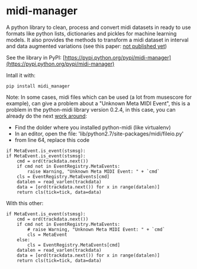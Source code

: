 # midi-manager
A python library to clean, process and convert midi datasets in ready to use formats like python lists, dictionaries and pickles for machine learning models.
It also provides the methods to transform a midi dataset in interval and data augmented variations (see this paper: [not published yet]())

See the library in PyPI: [https://pypi.python.org/pypi/midi-manager](https://pypi.python.org/pypi/midi-manager)

Intall it with:
```
pip install midi_manager
```

Note: In some cases, midi files which can be used (a lot from musescore for example), can give a problem about a "Unknown Meta MIDI Event", this is a problem in the python-midi library version 0.2.4, in this case, you can already do the next [work around](https://github.com/vishnubob/python-midi/issues/33):

- Find the dolder where you installed python-midi (like virtualenv)
- In an editor, open the file: 'lib/python2.7/site-packages/midi/fileio.py'
- from line 64, replace this code

```
if MetaEvent.is_event(stsmsg):
if MetaEvent.is_event(stsmsg):
    cmd = ord(trackdata.next())
    if cmd not in EventRegistry.MetaEvents:
        raise Warning, "Unknown Meta MIDI Event: " + `cmd`
    cls = EventRegistry.MetaEvents[cmd]
    datalen = read_varlen(trackdata)
    data = [ord(trackdata.next()) for x in range(datalen)]
    return cls(tick=tick, data=data)
```
With this other:

```
if MetaEvent.is_event(stsmsg):
    cmd = ord(trackdata.next())
    if cmd not in EventRegistry.MetaEvents:
        # raise Warning, "Unknown Meta MIDI Event: " + `cmd`
        cls = MetaEvent
    else:
        cls = EventRegistry.MetaEvents[cmd]
    datalen = read_varlen(trackdata)
    data = [ord(trackdata.next()) for x in range(datalen)]
    return cls(tick=tick, data=data)
```